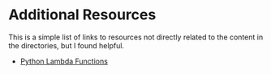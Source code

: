 # Additional Resources
This is a simple list of links to resources not directly related to the content in the directories, but I found helpful.

* [Python Lambda Functions](http://www.secnetix.de/olli/Python/lambda_functions.hawk)
